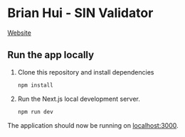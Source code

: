 # Brian Hui - SIN Validator

[Website](sin-validator.vercel.app)

## Run the app locally

1. Clone this repository and install dependencies

    ```bash
    npm install
    ```

1. Run the Next.js local development server.
    ```bash
    npm run dev
    ```

The application should now be running on [localhost:3000](http://localhost:3000/).